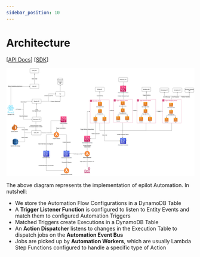 ```yaml
---
sidebar_position: 10
---
```


# Architecture

[[API Docs](/api/automation#tag/executions)]
[[SDK](https://www.npmjs.com/package/@epilot/automation-client)]

[![Automation Architecture Diagram](../../static/img/automation-architecture.png)](../../static/img/automation-architecture.png)

The above diagram represents the implementation of epilot Automation. In nutshell:

- We store the Automation Flow Configurations in a DynamoDB Table
- A **Trigger Listener Function** is configured to listen to Entity Events and match them to configured Automation Triggers
- Matched Triggers create Executions in a DynamoDB Table
- An **Action Dispatcher** listens to changes in the Execution Table to dispatch jobs on the **Automation Event Bus**
- Jobs are picked up by **Automation Workers**, which are usually Lambda Step Functions configured to handle a specific type of Action
